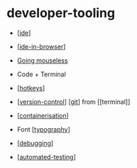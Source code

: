 developer-tooling
=================

* [[ide]]
* [[ide-in-browser]]

* [Going mouseless](https://felipecortez.net/blog/mouseless.html)

* Code + Terminal
* [[hotkeys]]
* [[version-control]] [[git]] from [[terminal]]
* [[containerisation]]
* Font [[typography]]
* [[debugging]]
* [[automated-testing]]

[//begin]: # "Autogenerated link references for markdown compatibility"
[ide]: ide.md "Integrated Development Environment (IDE)"
[ide-in-browser]: ide-in-browser.md "IDE in browser"
[hotkeys]: hotkeys.md "hotkeys"
[version-control]: version-control.md "Version Control"
[git]: git.md "GIT"
[commandLine]: commandLine.md "Commandline"
[containerisation]: containerisation.md "Containerisation"
[typography]: typography.md "Typography"
[debugging]: debugging.md "Debugging"
[automated-testing]: automated-testing.md "Automated Testing"
[//end]: # "Autogenerated link references"